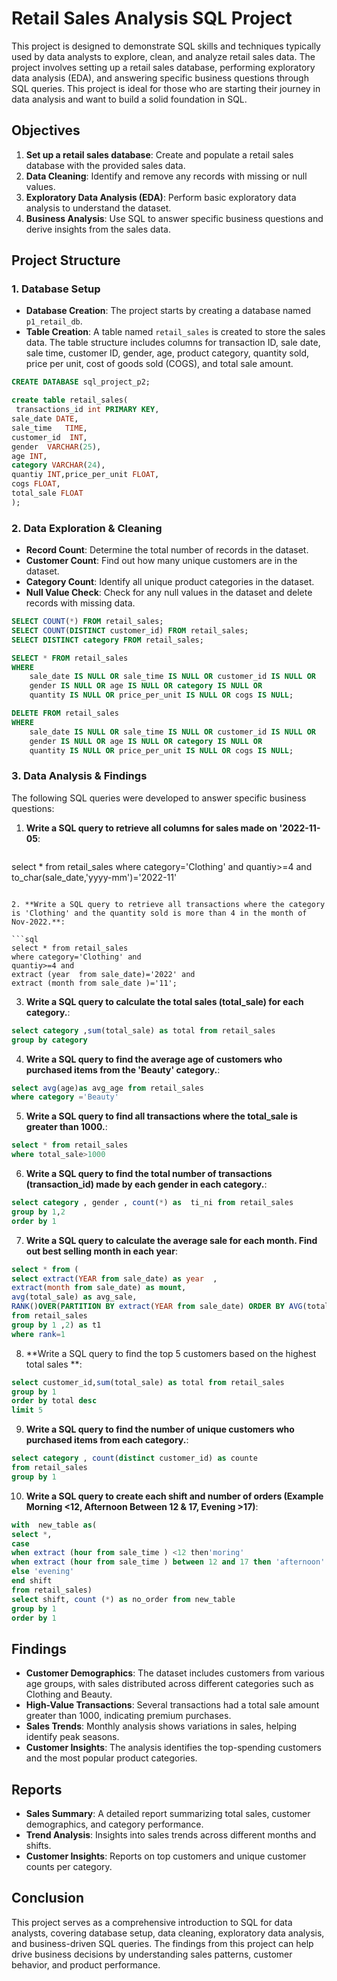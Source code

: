 # Retail Sales Analysis SQL Project



This project is designed to demonstrate SQL skills and techniques typically used by data analysts to explore, clean, and analyze retail sales data. The project involves setting up a retail sales database, performing exploratory data analysis (EDA), and answering specific business questions through SQL queries. This project is ideal for those who are starting their journey in data analysis and want to build a solid foundation in SQL.

## Objectives

1. **Set up a retail sales database**: Create and populate a retail sales database with the provided sales data.
2. **Data Cleaning**: Identify and remove any records with missing or null values.
3. **Exploratory Data Analysis (EDA)**: Perform basic exploratory data analysis to understand the dataset.
4. **Business Analysis**: Use SQL to answer specific business questions and derive insights from the sales data.

## Project Structure

### 1. Database Setup

- **Database Creation**: The project starts by creating a database named `p1_retail_db`.
- **Table Creation**: A table named `retail_sales` is created to store the sales data. The table structure includes columns for transaction ID, sale date, sale time, customer ID, gender, age, product category, quantity sold, price per unit, cost of goods sold (COGS), and total sale amount.

```sql
CREATE DATABASE sql_project_p2;

create table retail_sales(
 transactions_id int PRIMARY KEY,	
sale_date DATE,	
sale_time	TIME,
customer_id  INT,
gender	VARCHAR(25),
age INT,
category VARCHAR(24),	
quantiy	INT,price_per_unit FLOAT,
cogs FLOAT,
total_sale FLOAT
);
```

### 2. Data Exploration & Cleaning

- **Record Count**: Determine the total number of records in the dataset.
- **Customer Count**: Find out how many unique customers are in the dataset.
- **Category Count**: Identify all unique product categories in the dataset.
- **Null Value Check**: Check for any null values in the dataset and delete records with missing data.

```sql
SELECT COUNT(*) FROM retail_sales;
SELECT COUNT(DISTINCT customer_id) FROM retail_sales;
SELECT DISTINCT category FROM retail_sales;

SELECT * FROM retail_sales
WHERE 
    sale_date IS NULL OR sale_time IS NULL OR customer_id IS NULL OR 
    gender IS NULL OR age IS NULL OR category IS NULL OR 
    quantity IS NULL OR price_per_unit IS NULL OR cogs IS NULL;

DELETE FROM retail_sales
WHERE 
    sale_date IS NULL OR sale_time IS NULL OR customer_id IS NULL OR 
    gender IS NULL OR age IS NULL OR category IS NULL OR 
    quantity IS NULL OR price_per_unit IS NULL OR cogs IS NULL;
```

### 3. Data Analysis & Findings

The following SQL queries were developed to answer specific business questions:

1. **Write a SQL query to retrieve all columns for sales made on '2022-11-05**:
   ```sql
select * from retail_sales where category='Clothing' and quantiy>=4 and to_char(sale_date,'yyyy-mm')='2022-11'
```

2. **Write a SQL query to retrieve all transactions where the category is 'Clothing' and the quantity sold is more than 4 in the month of Nov-2022.**:

```sql
select * from retail_sales 
where category='Clothing' and
quantiy>=4 and 
extract (year  from sale_date)='2022' and 
extract (month from sale_date )='11';

```

3. **Write a SQL query to calculate the total sales (total_sale) for each category.**:
```sql
select category ,sum(total_sale) as total from retail_sales
group by category
```

4. **Write a SQL query to find the average age of customers who purchased items from the 'Beauty' category.**:
```sql
select avg(age)as avg_age from retail_sales
where category ='Beauty'

```

5. **Write a SQL query to find all transactions where the total_sale is greater than 1000.**:
```sql
select * from retail_sales 
where total_sale>1000
```

6. **Write a SQL query to find the total number of transactions (transaction_id) made by each gender in each category.**:
```sql
select category , gender , count(*) as  ti_ni from retail_sales 
group by 1,2 
order by 1
```

7. **Write a SQL query to calculate the average sale for each month. Find out best selling month in each year**:
```sql
select * from (
select extract(YEAR from sale_date) as year  ,
extract(month from sale_date) as mount,
avg(total_sale) as avg_sale,
RANK()OVER(PARTITION BY extract(YEAR from sale_date) ORDER BY AVG(total_sale) desc) as rank
from retail_sales
group by 1 ,2) as t1 
where rank=1
```

8. **Write a SQL query to find the top 5 customers based on the highest total sales **:
```sql
select customer_id,sum(total_sale) as total from retail_sales 
group by 1
order by total desc
limit 5

```

9. **Write a SQL query to find the number of unique customers who purchased items from each category.**:
```sql
select category , count(distinct customer_id) as counte 
from retail_sales 
group by 1

```

10. **Write a SQL query to create each shift and number of orders (Example Morning <12, Afternoon Between 12 & 17, Evening >17)**:
```sql
with  new_table as(
select *, 
case 
when extract (hour from sale_time ) <12 then'moring' 
when extract (hour from sale_time ) between 12 and 17 then 'afternoon' 
else 'evening'
end shift
from retail_sales)
select shift, count (*) as no_order from new_table 
group by 1 
order by 1
```

## Findings

- **Customer Demographics**: The dataset includes customers from various age groups, with sales distributed across different categories such as Clothing and Beauty.
- **High-Value Transactions**: Several transactions had a total sale amount greater than 1000, indicating premium purchases.
- **Sales Trends**: Monthly analysis shows variations in sales, helping identify peak seasons.
- **Customer Insights**: The analysis identifies the top-spending customers and the most popular product categories.

## Reports

- **Sales Summary**: A detailed report summarizing total sales, customer demographics, and category performance.
- **Trend Analysis**: Insights into sales trends across different months and shifts.
- **Customer Insights**: Reports on top customers and unique customer counts per category.

## Conclusion

This project serves as a comprehensive introduction to SQL for data analysts, covering database setup, data cleaning, exploratory data analysis, and business-driven SQL queries. The findings from this project can help drive business decisions by understanding sales patterns, customer behavior, and product performance.





